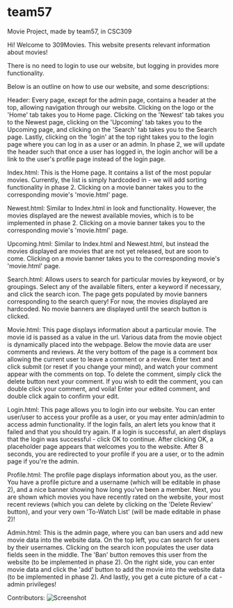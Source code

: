 # team57
Movie Project, made by team57, in CSC309

Hi! Welcome to 309Movies. This website presents relevant information about movies!

There is no need to login to use our website, but logging in provides more functionality.

Below is an outline on how to use our website, and some descriptions:

Header:
Every page, except for the admin page, contains a header at the top, allowing navigation
through our website. Clicking on the logo or the 'Home' tab takes you to Home page.
Clicking on the 'Newest' tab takes you to the Newest page, clicking on the 'Upcoming'
tab takes you to the Upcoming page, and clicking on the 'Search' tab takes you to the
Search page. Lastly, clicking on the 'login' at the top right takes you to the login
page where you can log in as a user or an admin.
In phase 2, we will update the header such that once a user has logged in, the login
anchor will be a link to the user's profile page instead of the login page.

Index.html:
This is the Home page. It contains a list of the most popular movies. Currently, the list
is simply hardcoded in - we will add sorting functionality in phase 2. Clicking on a movie
banner takes you to the corresponding movie's 'movie.html' page.

Newest.html:
Similar to Index.html in look and functionality. However, the movies displayed are the
newest available movies, which is to be implemented in phase 2. Clicking on a movie banner
takes you to the corresponding movie's 'movie.html' page.

Upcoming.html:
Similar to Index.html and Newest.html, but instead the movies displayed are movies that
are not yet released, but are soon to come. Clicking on a movie banner takes you to the
corresponding movie's 'movie.html' page.

Search.html:
Allows users to search for particular movies by keyword, or by groupings. Select any of
the available filters, enter a keyword if necessary, and click the search icon. The page
gets populated by movie banners corresponding to the search query! For now, the movies
displayed are hardcoded. No movie banners are displayed until the search button is clicked.

Movie.html:
This page displays information about a particular movie. The movie id is passed as a value
in the url. Various data from the movie object is dynamically placed into the webpage.
Below the movie data are user comments and reviews. At the very bottom of the page is a
comment box allowing the current user to leave a comment or a review. Enter text and click
submit (or reset if you change your mind), and watch your comment appear with the comments
on top. To delete the comment, simply click the delete button next your comment. If you wish
to edit the comment, you can double click your comment, and voila! Enter your edited comment,
and double click again to confirm your edit.

Login.html:
This page allows you to login into our website. You can enter user/user to access your profile
as a user, or you may enter admin/admin to access admin functionality. If the login fails, an
alert lets you know that it failed and that you should try again. If a login is successful, an
alert displays that the login was successful - click OK to continue. After clicking OK, a
placeholder page appears that welcomes you to the website. After 8 seconds, you are redirected
to your profile if you are a user, or to the admin page if you're the admin.

Profile.html:
The profile page displays information about you, as the user. You have a profile picture and a
username (which will be editable in phase 2), and a nice banner showing how long you've been a
member. Next, you are shown which movies you have recently rated on the website, your most
recent reviews (which you can delete by clicking on the 'Delete Review' button), and your very
own 'To-Watch List' (will be made editable in phase 2)!

Admin.html:
This is the admin page, where you can ban users and add new movie data into the website data.
On the top left, you can search for users by their usernames. Clicking on the search icon
populates the user data fields seen in the middle. The 'Ban' button removes this user from the
website (to be implemented in phase 2). On the right side, you can enter movie data and click
the 'add' button to add the movie into the website data (to be implemented in phase 2). And
lastly, you get a cute picture of a cat - admin privileges! 

Contributors:
![Screenshot](https://github.com/mistybreezy/team57/blob/main/contributors.png?raw=true)
